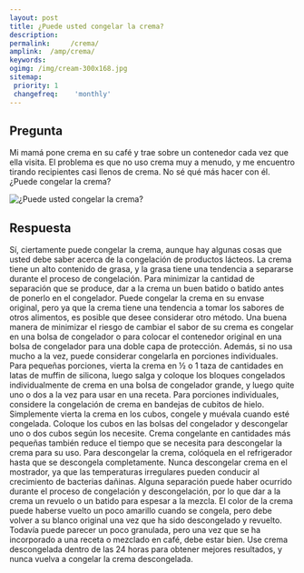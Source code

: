 ```yaml
---
layout: post
title: ¿Puede usted congelar la crema?  
description: 
permalink:     /crema/
amplink:  /amp/crema/
keywords: 
ogimg: /img/cream-300x168.jpg
sitemap:
 priority: 1
 changefreq:    'monthly'
---
```




## Pregunta

Mi mamá pone crema en su café y trae sobre un contenedor cada vez que ella visita. El problema es que no uso crema muy a menudo, y me encuentro tirando recipientes casi llenos de crema. No sé qué más hacer con él. ¿Puede congelar la crema?


![¿Puede usted congelar la crema?](https://sepuedecongelar.com/img/cream-300x168.jpg "¿Puede usted congelar la crema?" )


## Respuesta

Sí, ciertamente puede congelar la crema, aunque hay algunas cosas que usted debe saber acerca de la congelación de productos lácteos. La crema tiene un alto contenido de grasa, y la grasa tiene una tendencia a separarse durante el proceso de congelación. Para minimizar la cantidad de separación que se produce, dar a la crema un buen batido o batido antes de ponerlo en el congelador.
Puede congelar la crema en su envase original, pero ya que la crema tiene una tendencia a tomar los sabores de otros alimentos, es posible que desee considerar otro método. Una buena manera de minimizar el riesgo de cambiar el sabor de su crema es congelar en una bolsa de congelador o para colocar el contenedor original en una bolsa de congelador para una doble capa de protección.
Además, si no usa mucho a la vez, puede considerar congelarla en porciones individuales. Para pequeñas porciones, vierta la crema en ½ o 1 taza de cantidades en latas de muffin de silicona, luego salga y coloque los bloques congelados individualmente de crema en una bolsa de congelador grande, y luego quite uno o dos a la vez para usar en una receta. Para porciones individuales, considere la congelación de crema en bandejas de cubitos de hielo. Simplemente vierta la crema en los cubos, congele y muévala cuando esté congelada. Coloque los cubos en las bolsas del congelador y descongelar uno o dos cubos según los necesite. Crema congelante en cantidades más pequeñas también reduce el tiempo que se necesita para descongelar la crema para su uso.
Para descongelar la crema, colóquela en el refrigerador hasta que se descongela completamente. Nunca descongelar crema en el mostrador, ya que las temperaturas irregulares pueden conducir al crecimiento de bacterias dañinas. Alguna separación puede haber ocurrido durante el proceso de congelación y descongelación, por lo que dar a la crema un revuelo o un batido para espesar a la mezcla. El color de la crema puede haberse vuelto un poco amarillo cuando se congela, pero debe volver a su blanco original una vez que ha sido descongelado y revuelto. Todavía puede parecer un poco granulada, pero una vez que se ha incorporado a una receta o mezclado en café, debe estar bien. Use crema descongelada dentro de las 24 horas para obtener mejores resultados, y nunca vuelva a congelar la crema descongelada.
